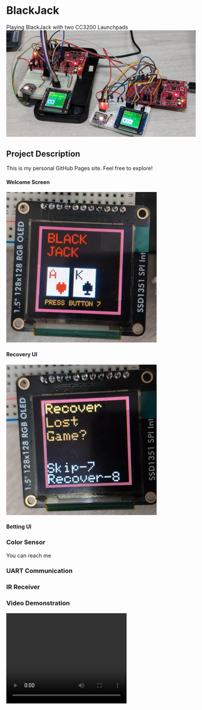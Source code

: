 
# BlackJack 
Playing BlackJack with two CC3200 Launchpads
![TitleImage](content/image0.jpg)


## Project Description
This is my personal GitHub Pages site. Feel free to explore!


#### Welcome Screen
<img src="content/image1.jpg" alt="Example image" width="400" height="400">

#### Recovery UI
<img src="content/image2.jpg" alt="Example image" width="400" height="400">

#### Betting UI

### Color Sensor
You can reach me

### UART Communication

### IR Receiver


### Video Demonstration
<video width="320" height="240" controls>
  <source src="content/video.mp4" type="video/mp4">
  Your browser does not support the video tag.
</video>
